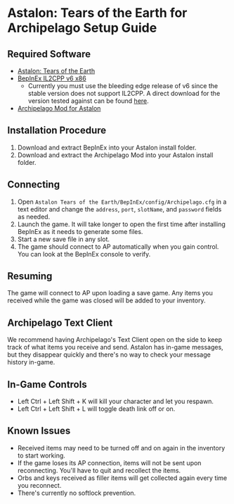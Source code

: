 # Astalon: Tears of the Earth for Archipelago Setup Guide

## Required Software

- [Astalon: Tears of the Earth](https://store.steampowered.com/app/1046400/Astalon_Tears_of_the_Earth/)
- [BepInEx IL2CPP v6 x86](https://builds.bepinex.dev/projects/bepinex_be)
  - Currently you must use the bleeding edge release of v6 since the stable version does not support IL2CPP. A direct download for the version tested against can be found [here](https://builds.bepinex.dev/projects/bepinex_be/688/BepInEx-Unity.IL2CPP-win-x86-6.0.0-be.688%2B4901521.zip).
- [Archipelago Mod for Astalon](https://github.com/drtchops/Archipelago-Astalon/releases)

## Installation Procedure

1. Download and extract BepInEx into your Astalon install folder.
2. Download and extract the Archipelago Mod into your Astalon install folder.

## Connecting

1. Open `Astalon Tears of the Earth/BepInEx/config/Archipelago.cfg` in a text editor and change the `address`, `port`, `slotName`, and `password` fields as needed.
2. Launch the game. It will take longer to open the first time after installing BepInEx as it needs to generate some files.
3. Start a new save file in any slot.
4. The game should connect to AP automatically when you gain control. You can look at the BepInEx console to verify.

## Resuming

The game will connect to AP upon loading a save game. Any items you received while the game was closed will be added to your inventory.

## Archipelago Text Client

We recommend having Archipelago's Text Client open on the side to keep track of what items you receive and send.
Astalon has in-game messages, but they disappear quickly and there's no way to check your message history in-game.

## In-Game Controls

- Left Ctrl + Left Shift + K will kill your character and let you respawn.
- Left Ctrl + Left Shift + L will toggle death link off or on.

## Known Issues

- Received items may need to be turned off and on again in the inventory to start working.
- If the game loses its AP connection, items will not be sent upon reconnecting. You'll have to quit and recollect the items.
- Orbs and keys received as filler items will get collected again every time you reconnect.
- There's currently no softlock prevention.
